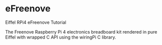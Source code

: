 # eFreenove
Eiffel RPi4 eFreenove Tutorial

The Freenove Raspberry Pi 4 electronics breadboard kit rendered in pure Eiffel with wrapped C API using the wiringPi C library.
